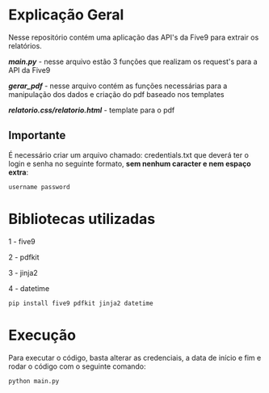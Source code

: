 # Explicação Geral
Nesse repositório contém uma aplicação das API's da Five9 para extrair os relatórios.

***main.py*** - nesse arquivo estão 3 funções que realizam os request's para a API da Five9

***gerar_pdf*** - nesse arquivo contém as funções necessárias para a manipulação dos dados e criação do pdf baseado nos templates

***relatorio.css/relatorio.html*** - template para o pdf

## Importante
É necessário criar um arquivo chamado: credentials.txt que deverá ter o login e senha no seguinte formato, **sem nenhum caracter e nem espaço extra**:
```
username password
```
# Bibliotecas utilizadas

1 - five9

2 - pdfkit

3 - jinja2

4 - datetime

```
pip install five9 pdfkit jinja2 datetime
```
# Execução
Para executar o código, basta alterar as credenciais, a data de início e fim e rodar o código com o seguinte comando:
```
python main.py
```
